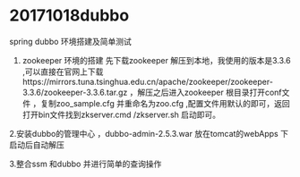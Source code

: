 # 20171018dubbo
spring dubbo 环境搭建及简单测试
1. zookeeper 环境的搭建
先下载zookeeper 解压到本地，我使用的版本是3.3.6 ,可以直接在官网上下载https://mirrors.tuna.tsinghua.edu.cn/apache/zookeeper/zookeeper-3.3.6/zookeeper-3.3.6.tar.gz
，解压之后进入zookeeper 根目录打开conf文件 ，复制zoo_sample.cfg 并重命名为zoo.cfg ,配置文件用默认的即可，返回打开bin文件找到zkserver.cmd /zkserver.sh 启动即可。

2.安装dubbo的管理中心 ，dubbo-admin-2.5.3.war 放在tomcat的webApps 下启动后自动解压

3.整合ssm 和dubbo 并进行简单的查询操作
